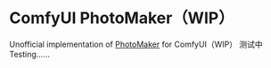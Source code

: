 # ComfyUI PhotoMaker（WIP）
Unofficial implementation of [PhotoMaker](https://github.com/TencentARC/PhotoMaker) for ComfyUI（WIP）
测试中 Testing……
